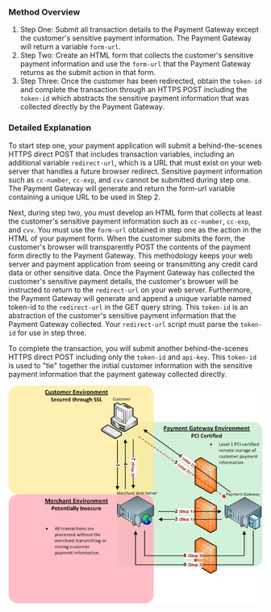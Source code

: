 ### Method Overview

1. Step One: Submit all transaction details to the Payment Gateway except the customer's sensitive payment information. The Payment Gateway will return a variable `form-url`.
1. Step Two: Create an HTML form that collects the customer's sensitive payment information and use the `form-url` that the Payment Gateway returns as the submit action in that form.
1. Step Three: Once the customer has been redirected, obtain the `token-id` and complete the transaction through an HTTPS POST including the `token-id` which abstracts the sensitive payment information that was collected directly by the Payment Gateway.

### Detailed Explanation

To start step one, your payment application will submit a behind-the-scenes HTTPS direct POST that includes transaction variables, including an additional variable `redirect-url`, which is a URL that must exist on your web server that handles a future browser redirect. Sensitive payment information such as `cc-number`, `cc-exp`, and `cvv` cannot be submitted during step one. The Payment Gateway will generate and return the form-url variable containing a unique URL to be used in Step 2.

Next, during step two, you must develop an HTML form that collects at least the customer's sensitive payment information such as `cc-number`, `cc-exp`, and `cvv`. You must use the `form-url` obtained in step one as the action in the HTML of your payment form. When the customer submits the form, the customer's browser will transparently POST the contents of the payment form directly to the Payment Gateway. This methodology keeps your web server and payment application from seeing or transmitting any credit card data or other sensitive data. Once the Payment Gateway has collected the customer's sensitive payment details, the customer's browser will be instructed to return to the `redirect-url` on your web server. Furthermore, the Payment Gateway will generate and append a unique variable named token-id to the `redirect-url` in the GET query string. This `token-id` is an abstraction of the customer's sensitive payment information that the Payment Gateway collected. Your `redirect-url` script must parse the `token-id` for use in step three.

To complete the transaction, you will submit another behind-the-scenes HTTPS direct POST including only the `token-id` and `api-key`. This `token-id` is used to "tie" together the initial customer information with the sensitive payment information that the payment gateway collected directly.

![Three Step API Workflow](three_step.jpeg)